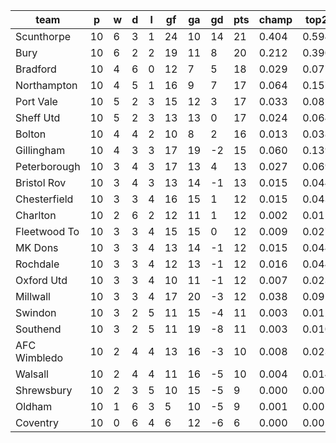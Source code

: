 |     team     | p  | w | d | l | gf | ga | gd | pts | champ | top2  | top3  | top4  |  5-7  | bot4  | bot3  | bot2  |
|--------------|----|---|---|---|----|----|----|-----|-------|-------|-------|-------|-------|-------|-------|-------|
| Scunthorpe   | 10 | 6 | 3 | 1 | 24 | 10 | 14 |  21 | 0.404 | 0.594 | 0.706 | 0.783 | 0.125 | 0.001 | 0.000 | 0.000|
| Bury         | 10 | 6 | 2 | 2 | 19 | 11 |  8 |  20 | 0.212 | 0.390 | 0.521 | 0.615 | 0.182 | 0.004 | 0.002 | 0.001|
| Bradford     | 10 | 4 | 6 | 0 | 12 |  7 |  5 |  18 | 0.029 | 0.077 | 0.135 | 0.192 | 0.175 | 0.055 | 0.034 | 0.018|
| Northampton  | 10 | 4 | 5 | 1 | 16 |  9 |  7 |  17 | 0.064 | 0.157 | 0.247 | 0.331 | 0.205 | 0.026 | 0.014 | 0.007|
| Port Vale    | 10 | 5 | 2 | 3 | 15 | 12 |  3 |  17 | 0.033 | 0.082 | 0.139 | 0.204 | 0.188 | 0.051 | 0.033 | 0.018|
| Sheff Utd    | 10 | 5 | 2 | 3 | 13 | 13 |  0 |  17 | 0.024 | 0.064 | 0.114 | 0.171 | 0.177 | 0.062 | 0.038 | 0.019|
| Bolton       | 10 | 4 | 4 | 2 | 10 |  8 |  2 |  16 | 0.013 | 0.038 | 0.070 | 0.108 | 0.136 | 0.108 | 0.071 | 0.041|
| Gillingham   | 10 | 4 | 3 | 3 | 17 | 19 | -2 |  15 | 0.060 | 0.139 | 0.224 | 0.305 | 0.210 | 0.026 | 0.015 | 0.008|
| Peterborough | 10 | 3 | 4 | 3 | 17 | 13 |  4 |  13 | 0.027 | 0.069 | 0.118 | 0.173 | 0.171 | 0.070 | 0.042 | 0.024|
| Bristol Rov  | 10 | 3 | 4 | 3 | 13 | 14 | -1 |  13 | 0.015 | 0.044 | 0.080 | 0.125 | 0.148 | 0.107 | 0.070 | 0.039|
| Chesterfield | 10 | 3 | 3 | 4 | 16 | 15 |  1 |  12 | 0.015 | 0.043 | 0.079 | 0.121 | 0.143 | 0.101 | 0.068 | 0.039|
| Charlton     | 10 | 2 | 6 | 2 | 12 | 11 |  1 |  12 | 0.002 | 0.011 | 0.022 | 0.038 | 0.060 | 0.274 | 0.201 | 0.127|
| Fleetwood To | 10 | 3 | 3 | 4 | 15 | 15 |  0 |  12 | 0.009 | 0.027 | 0.055 | 0.090 | 0.119 | 0.138 | 0.094 | 0.055|
| MK Dons      | 10 | 3 | 3 | 4 | 13 | 14 | -1 |  12 | 0.015 | 0.044 | 0.079 | 0.116 | 0.149 | 0.106 | 0.071 | 0.042|
| Rochdale     | 10 | 3 | 3 | 4 | 12 | 13 | -1 |  12 | 0.016 | 0.044 | 0.080 | 0.118 | 0.155 | 0.102 | 0.067 | 0.037|
| Oxford Utd   | 10 | 3 | 3 | 4 | 10 | 11 | -1 |  12 | 0.007 | 0.023 | 0.044 | 0.069 | 0.100 | 0.169 | 0.117 | 0.070|
| Millwall     | 10 | 3 | 3 | 4 | 17 | 20 | -3 |  12 | 0.038 | 0.092 | 0.156 | 0.224 | 0.186 | 0.050 | 0.032 | 0.017|
| Swindon      | 10 | 3 | 2 | 5 | 11 | 15 | -4 |  11 | 0.003 | 0.012 | 0.026 | 0.043 | 0.072 | 0.244 | 0.179 | 0.114|
| Southend     | 10 | 3 | 2 | 5 | 11 | 19 | -8 |  11 | 0.003 | 0.010 | 0.021 | 0.035 | 0.065 | 0.277 | 0.203 | 0.130|
| AFC Wimbledo | 10 | 2 | 4 | 4 | 13 | 16 | -3 |  10 | 0.008 | 0.023 | 0.047 | 0.073 | 0.101 | 0.175 | 0.123 | 0.075|
| Walsall      | 10 | 2 | 4 | 4 | 11 | 16 | -5 |  10 | 0.004 | 0.014 | 0.028 | 0.046 | 0.074 | 0.228 | 0.165 | 0.105|
| Shrewsbury   | 10 | 2 | 3 | 5 | 10 | 15 | -5 |   9 | 0.000 | 0.002 | 0.005 | 0.011 | 0.030 | 0.456 | 0.368 | 0.260|
| Oldham       | 10 | 1 | 6 | 3 |  5 | 10 | -5 |   9 | 0.001 | 0.002 | 0.004 | 0.009 | 0.023 | 0.516 | 0.421 | 0.306|
| Coventry     | 10 | 0 | 6 | 4 |  6 | 12 | -6 |   6 | 0.000 | 0.001 | 0.002 | 0.004 | 0.009 | 0.654 | 0.571 | 0.449|
